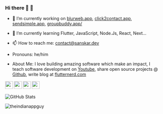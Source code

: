 ### Hi there 👋 🙂

- 🔭 I’m currently working on [blurweb.app](http://blurweb.app/), [click2contact.app](http://click2contact.app), [sendsimple.app](http://sendsimple.app), [groupbuddy.app/](https://groupbuddy.app/)

- 🌱 I’m currently learning Flutter, JavaScript, Node.Js, React, Next...

- 📫 How to reach me: contact@sanskar.dev

- Pronouns: he/him

- About Me: I love building amazing software which make an impact, I teach software development on [Youtube](https://www.youtube.com/SanskarTiwari), share open source projects @ [Github](https://github.com/theindianappguy), write blog at <a href="https://flutternerd.com/">flutternerd.com</a>

<p><a href="https://www.twitter.com/indianappguy"><img src="https://img.shields.io/badge/twitter-%231DA1F2.svg?&style=for-the-badge&logo=twitter&logoColor=white" height=25></a> <a href="https://www.linkedin.com/in/lamsanskar/"><img src="https://img.shields.io/badge/linkedin-%230077B5.svg?&style=for-the-badge&logo=linkedin&logoColor=white" height=25></a> <a href="https://www.instagram.com/sanskar.dev/"><img src="https://img.shields.io/badge/instagram-%23E4405F.svg?&style=for-the-badge&logo=instagram&logoColor=white" height=25></a> <a href="https://medium.com/@theindianappguy"><img src="https://img.shields.io/badge/medium-%2312100E.svg?&style=for-the-badge&logo=medium&logoColor=white" height=25></a> </p>

<p><img src="https://github-readme-stats.vercel.app/api?username=theindianappguy&amp;show_icons=true" alt="GitHub Stats"></p>

<p><img align="center" src="https://github-readme-streak-stats.herokuapp.com/?user=theindianappguy&" alt="theindianappguy" /></p>

